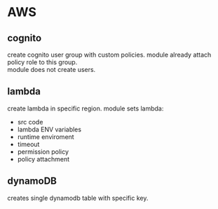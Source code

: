 # AWS

## cognito
create cognito user group with custom policies. module already attach policy role to this group.  
module does not create users.


## lambda
create lambda in specific region. module sets lambda:  
*  src code
*  lambda ENV variables
*  runtime enviroment
*  timeout
*  permission policy
*  policy attachment

## dynamoDB
creates single dynamodb table with specific key.
